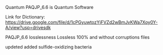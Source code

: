 Quantum PAQJP_6.6 is Quantum Software

Link for Dictionary:
https://drive.google.com/file/d/1cPGyuwtozYjFVZd2wBmJvKWa7Xoy0Y-A/view?usp=drivesdk

PAQJP_6.6 losslessness 
Lossless 100% and without corruptions files

updeted added sulfide-oxidizing bacteria
